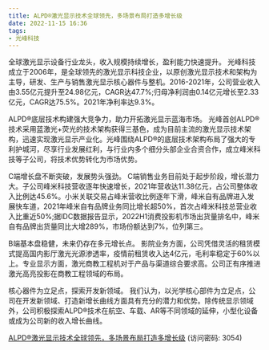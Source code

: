 ```yaml
---
title: ALPD®激光显示技术全球领先，多场景布局打造多增长级
date: 2022-11-15 16:36
tags:
- 光峰科技 
---
```

全球激光显示设备行业龙头，收入规模持续增长，盈利能力快速提升。
光峰科技成立于2006年，是全球领先的激光显示科技企业，以原创激光显示技术和架构为主导，研发、生产与销售激光显示核心器件与整机。2016-2021年，公司营业收入由3.55亿元提升至24.98亿元，CAGR达47.7%;归母净利润由0.14亿元增长至2.33亿元，CAGR达75.5%。2021年净利率达9.3%。

ALPD®底层技术构建强大竞争力，助力开拓激光显示蓝海市场。
光峰首创ALPD®技术采用蓝激光+荧光的技术架构获得三基色，成为目前主流的激光显示技术架构，迅速实现激光显示产业化。光峰围绕ALPD®的底层技术架构布局了强大的专利护城河，尽享行业发展红利，与行业内多个细分头部企业合资合作，成立峰米科技等子公司，将技术优势转化为市场优势。
<!-- more -->
C端增长盘不断突破，发展势头强劲。
C端销售业务目前处于起步阶段，增长潜力大。子公司峰米科技营收逐年快速增长，2021年营收达11.38亿元，占公司整体收入比例达45.6%。小米关联交易占峰米营收比例逐年下滑，峰米自有品牌进入发展快车道，2021年峰米自有品牌业务同比增长超50%，首次占峰米科技总营业收入比重近50%;据IDC数据报告显示，2022H1消费投影机市场出货量排名中，峰米自有品牌出货量同比大增289%，市场份额达到7%，位列第三。

B端基本盘稳健，未来仍存在多元增长点。
影院业务方面，公司凭借灵活的租赁模式提高国内影厅激光光源渗透率，疫情前租赁收入达4亿元，毛利率稳定于60%以上。专业显示方面，激光商教工程机对于产品与渠道综合要求高。公司正有序推进激光高亮投影在商教工程领域的布局。

核心器件为立足点，探索开发新领域。
我们认为，以光学核心部件为立足点，公司在开发新领域、打造新增长曲线方面具有充分的潜力和优势。除传统显示领域外，公司积极探索ALPD®技术在航空、车载、AR等不同领域的延伸，小型化设备或成为公司新的收入增长曲线。

[ALPD®激光显示技术全球领先，多场景布局打造多增长级](https://url12.ctfile.com/f/3948612-723981095-902f2c?p=3054)
(访问密码: 3054)

